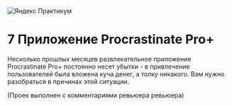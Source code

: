 ![Яндекс Практикум](https://user-images.githubusercontent.com/102519508/188263347-da6e52a0-c304-4722-b37f-350715e9020f.JPG)
# 7 Приложение Procrastinate Pro+
Несколько прошлых месяцев развлекательное приложение Procrastinate Pro+ постоянно несет убытки - в привлечение пользователей была вложена куча денег, а толку никакого. Вам нужно разобраться в причинах этой ситуации.

(Проек выполнен с комментариями ревьюера ревьюера)
